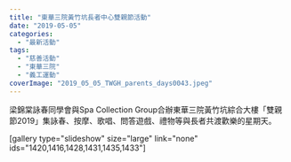 ```yaml
---
title: "東華三院黃竹坑長者中心雙親節活動"
date: "2019-05-05"
categories: 
  - "最新活動"
tags: 
  - "慈善活動"
  - "東華三院"
  - "義工運動"
coverImage: "2019_05_05_TWGH_parents_days0043.jpeg"
---
```


梁錦棠詠春同學會與Spa Collection Group合辦東華三院黃竹坑綜合大樓「雙親節2019」集詠春、按摩、歌唱、問答遊戲、禮物等與長者共渡歡樂的星期天。<!--more-->

\[gallery type="slideshow" size="large" link="none" ids="1420,1416,1428,1431,1435,1433"\]
